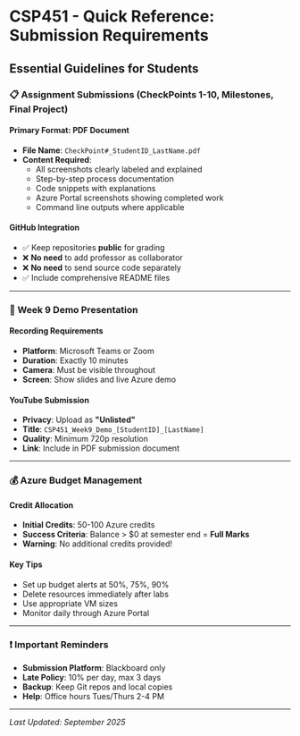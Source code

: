 # CSP451 - Quick Reference: Submission Requirements

## Essential Guidelines for Students

### 📋 Assignment Submissions (CheckPoints 1-10, Milestones, Final Project)

#### Primary Format: PDF Document
- **File Name**: `CheckPoint#_StudentID_LastName.pdf`
- **Content Required**:
  - All screenshots clearly labeled and explained
  - Step-by-step process documentation
  - Code snippets with explanations
  - Azure Portal screenshots showing completed work
  - Command line outputs where applicable

#### GitHub Integration
- ✅ Keep repositories **public** for grading
- ❌ **No need** to add professor as collaborator
- ❌ **No need** to send source code separately
- ✅ Include comprehensive README files

---

### 🎥 Week 9 Demo Presentation

#### Recording Requirements
- **Platform**: Microsoft Teams or Zoom
- **Duration**: Exactly 10 minutes
- **Camera**: Must be visible throughout
- **Screen**: Show slides and live Azure demo

#### YouTube Submission
- **Privacy**: Upload as **"Unlisted"**
- **Title**: `CSP451_Week9_Demo_[StudentID]_[LastName]`
- **Quality**: Minimum 720p resolution
- **Link**: Include in PDF submission document

---

### 💰 Azure Budget Management

#### Credit Allocation
- **Initial Credits**: 50-100 Azure credits
- **Success Criteria**: Balance > $0 at semester end = **Full Marks**
- **Warning**: No additional credits provided!

#### Key Tips
- Set up budget alerts at 50%, 75%, 90%
- Delete resources immediately after labs
- Use appropriate VM sizes
- Monitor daily through Azure Portal

---

### ❗ Important Reminders

- **Submission Platform**: Blackboard only
- **Late Policy**: 10% per day, max 3 days
- **Backup**: Keep Git repos and local copies
- **Help**: Office hours Tues/Thurs 2-4 PM

---

*Last Updated: September 2025*

